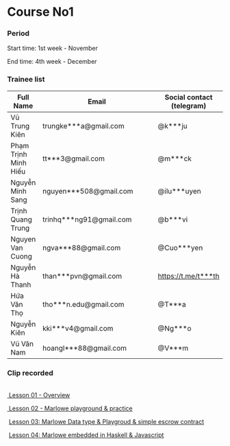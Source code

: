 # Course No1

### **Period**

Start time: 1st week - November

End time: 4th week - December



### **Trainee list**



<table><thead><tr><th>Full Name</th><th width="286">Email</th><th>Social contact (telegram)</th></tr></thead><tbody><tr><td>Vũ Trung Kiên</td><td>trungke***a@gmail.com</td><td>@k***ju</td></tr><tr><td>Phạm Trịnh Minh Hiếu </td><td>tt***3@gmail.com</td><td> @m***ck</td></tr><tr><td>Nguyễn Minh Sang </td><td>nguyen***508@gmail.com</td><td>@ilu***uyen</td></tr><tr><td>Trịnh Quang Trung </td><td>trinhq***ng91@gmail.com</td><td>@b***vi</td></tr><tr><td>Nguyen Van Cuong </td><td>ngva***88@gmail.com</td><td>@Cuo***yen</td></tr><tr><td>Nguyễn Hà Thanh</td><td>than***pvn@gmail.com</td><td><a href="https://t.me/thanhnth">https://t.me/t***th</a></td></tr><tr><td>Hứa Văn Thọ</td><td>tho***n.edu@gmail.com</td><td>@T***a</td></tr><tr><td>Nguyễn Kiên </td><td>kki***v4@gmail.com</td><td>@Ng***o</td></tr><tr><td>Vũ Văn Nam</td><td>hoangl***88@gmail.com</td><td>@V***m</td></tr></tbody></table>

### Clip recorded

\
[<img src="https://vcc.gitbook.io/~gitbook/image?url=https%3A%2F%2Fwww.youtube.com%2Fs%2Fdesktop%2F59ec15cc%2Fimg%2Ffavicon_144x144.png&#x26;width=40&#x26;dpr=4&#x26;quality=100&#x26;sign=a9c5d2e0&#x26;sv=1" alt="" data-size="line"> Lesson 01 - Overview](https://www.youtube.com/watch?v=jKpgirn66Gk)

[<img src="https://vcc.gitbook.io/~gitbook/image?url=https%3A%2F%2Fwww.youtube.com%2Fs%2Fdesktop%2F59ec15cc%2Fimg%2Ffavicon_144x144.png&#x26;width=40&#x26;dpr=4&#x26;quality=100&#x26;sign=a9c5d2e0&#x26;sv=1" alt="" data-size="line"> Lesson 02 - Marlowe playground & practice](https://www.youtube.com/watch?v=FDxOGBqm5WQ)&#x20;

<img src="https://vcc.gitbook.io/~gitbook/image?url=https%3A%2F%2Fwww.youtube.com%2Fs%2Fdesktop%2F59ec15cc%2Fimg%2Ffavicon_144x144.png&#x26;width=40&#x26;dpr=4&#x26;quality=100&#x26;sign=a9c5d2e0&#x26;sv=1" alt="" data-size="line"> [Lesson 03: Marlowe Data type & Playgroud & simple escrow contract](https://www.youtube.com/watch?v=98JvkqM-6UE)

<img src="https://vcc.gitbook.io/~gitbook/image?url=https%3A%2F%2Fwww.youtube.com%2Fs%2Fdesktop%2F59ec15cc%2Fimg%2Ffavicon_144x144.png&#x26;width=40&#x26;dpr=4&#x26;quality=100&#x26;sign=a9c5d2e0&#x26;sv=1" alt="" data-size="line"> [Lesson 04: Marlowe embedded in Haskell & Javascript](https://www.youtube.com/watch?v=LfpOEN7jbd8)
